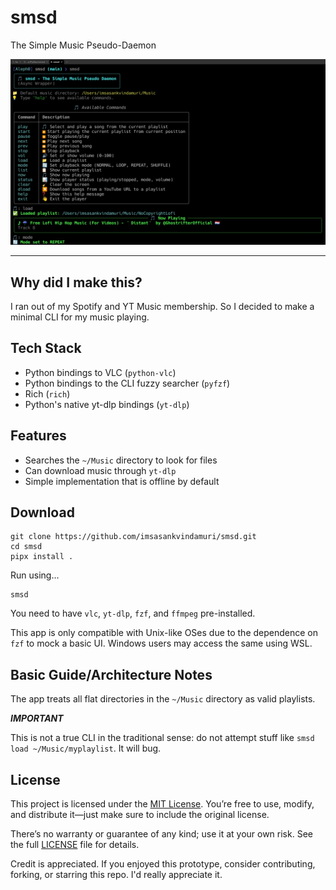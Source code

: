 # smsd

The Simple Music Pseudo-Daemon

![My app in action](./images/demo_screenshot.png)

---

## Why did I make this?

I ran out of my Spotify and YT Music membership. So I decided to make a minimal
CLI for my music playing.

## Tech Stack

- Python bindings to VLC (`python-vlc`)
- Python bindings to the CLI fuzzy searcher (`pyfzf`)
- Rich (`rich`)
- Python's native yt-dlp bindings (`yt-dlp`)

## Features

- Searches the `~/Music` directory to look for files
- Can download music through `yt-dlp`
- Simple implementation that is offline by default

## Download

```
git clone https://github.com/imsasankvindamuri/smsd.git
cd smsd
pipx install .
```

Run using...

```
smsd
```

You need to have `vlc`, `yt-dlp`, `fzf`, and `ffmpeg` pre-installed.

This app is only compatible with Unix-like OSes due to the dependence
on `fzf` to mock a basic UI. Windows users may access the same using WSL.

## Basic Guide/Architecture Notes

The app treats all flat directories in the `~/Music` directory as valid playlists.

***IMPORTANT***

This is not a true CLI in the traditional sense: do not attempt stuff like `smsd load ~/Music/myplaylist`.
It will bug.

## License

This project is licensed under the [MIT License](./LICENSE). You’re free to use, modify,
and distribute it—just make sure to include the original license.

There’s no warranty or guarantee of any kind; use it at your own risk. See the full [LICENSE](./LICENSE)
file for details.

Credit is appreciated. If you enjoyed this prototype, consider contributing, forking, or
starring this repo. I'd really appreciate it.
